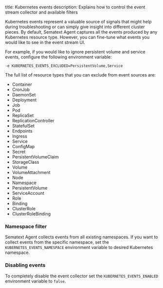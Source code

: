 title: Kubernetes events
description: Explains how to control the event stream collector and available filters

Kubernetes events represent a valuable source of signals that might help during troubleshooting or can simply give insight into different cluster pieces. By default, Sematext Agent captures all the events produced by any Kubernetes resource type. However, you can fine-tune what events you would like to see in the event stream UI.

For example, if you would like to ignore persistent volume and service events, configure the following environment variable:

```
-e KUBERNETES_EVENTS_EXCLUDED=PersistentVolume,Service
```

The full list of resource types that you can exclude from event sources are:

- Container
- CronJob
- DaemonSet
- Deployment
- Job
- Pod
- ReplicaSet
- ReplicationController
- StatefulSet
- Endpoints
- Ingress
- Service
- ConfigMap
- Secret
- PersistentVolumeClaim
- StorageClass
- Volume
- VolumeAttachment
- Node
- Namespace
- PersistentVolume
- ServiceAccount
- Role
- Binding
- ClusterRole
- ClusterRoleBinding

### Namespace filter

Sematext Agent collects events from all existing namespaces. If you want to collect events from the specific namespace, set the `KUBERNETES_EVENTS_NAMESPACE` environment variable to desired Kubernetes namespace.

### Disabling events

To completely disable the event collector set the `KUBERNETES_EVENTS_ENABLED` environment variable to `false`.
